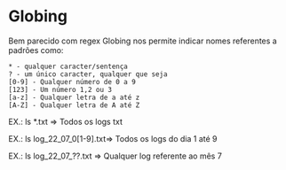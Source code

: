# Globing

Bem parecido com regex Globing nos permite indicar nomes referentes a padrões como:

    * - qualquer caracter/sentença
    ? - um único caracter, qualquer que seja
    [0-9] - Qualquer número de 0 a 9
    [123] - Um número 1,2 ou 3
    [a-z] - Qualquer letra de a até z
    [A-Z] - Qualquer letra de A até Z


EX.: ls *.txt => Todos os logs txt

EX.: ls log_22_07_0[1-9].txt=> Todos os logs do dia 1 até 9

EX.: ls log_22_07_??.txt => Qualquer log referente ao mês 7 